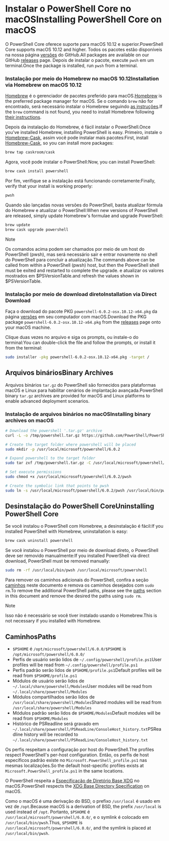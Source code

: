 # <a name="installing-powershell-core-on-macos"></a><span data-ttu-id="94d15-101">Instalar o PowerShell Core no macOS</span><span class="sxs-lookup"><span data-stu-id="94d15-101">Installing PowerShell Core on macOS</span></span>

<span data-ttu-id="94d15-102">O PowerShell Core oferece suporte para macOS 10.12 e superior.</span><span class="sxs-lookup"><span data-stu-id="94d15-102">PowerShell Core supports macOS 10.12 and higher.</span></span>
<span data-ttu-id="94d15-103">Todos os pacotes estão disponíveis na nossa página [versões][] do GitHub.</span><span class="sxs-lookup"><span data-stu-id="94d15-103">All packages are available on our GitHub [releases][] page.</span></span>
<span data-ttu-id="94d15-104">Depois de instalar o pacote, execute `pwsh` em um terminal.</span><span class="sxs-lookup"><span data-stu-id="94d15-104">Once the package is installed, run `pwsh` from a terminal.</span></span>

### <a name="installation-via-homebrew-on-macos-1012"></a><span data-ttu-id="94d15-105">Instalação por meio do Homebrew no macOS 10.12</span><span class="sxs-lookup"><span data-stu-id="94d15-105">Installation via Homebrew on macOS 10.12</span></span>

<span data-ttu-id="94d15-106">[Homebrew][brew] é o gerenciador de pacotes preferido para macOS.</span><span class="sxs-lookup"><span data-stu-id="94d15-106">[Homebrew][brew] is the preferred package manager for macOS.</span></span>
<span data-ttu-id="94d15-107">Se o comando `brew` não for encontrado, será necessário instalar o Homebrew seguindo [as instruções][brew].</span><span class="sxs-lookup"><span data-stu-id="94d15-107">If the `brew` command is not found, you need to install Homebrew following [their instructions][brew].</span></span>

<span data-ttu-id="94d15-108">Depois da instalação do Homebrew, é fácil instalar o PowerShell.</span><span class="sxs-lookup"><span data-stu-id="94d15-108">Once you've installed Homebrew, installing PowerShell is easy.</span></span>
<span data-ttu-id="94d15-109">Primeiro, instale o [Homebrew-Cask][cask], assim você pode instalar mais pacotes:</span><span class="sxs-lookup"><span data-stu-id="94d15-109">First, install [Homebrew-Cask][cask], so you can install more packages:</span></span>

```sh
brew tap caskroom/cask
```

<span data-ttu-id="94d15-110">Agora, você pode instalar o PowerShell:</span><span class="sxs-lookup"><span data-stu-id="94d15-110">Now, you can install PowerShell:</span></span>

```sh
brew cask install powershell
```

<span data-ttu-id="94d15-111">Por fim, verifique se a instalação está funcionando corretamente:</span><span class="sxs-lookup"><span data-stu-id="94d15-111">Finally, verify that your install is working properly:</span></span>

```sh
pwsh
```

<span data-ttu-id="94d15-112">Quando são lançadas novas versões do PowerShell, basta atualizar fórmula do Homebrew e atualizar o PowerShell:</span><span class="sxs-lookup"><span data-stu-id="94d15-112">When new versions of PowerShell are released, simply update Homebrew's formulae and upgrade PowerShell:</span></span>

```sh
brew update
brew cask upgrade powershell
```

> [!NOTE]
> <span data-ttu-id="94d15-113">Os comandos acima podem ser chamados por meio de um host do PowerShell (pwsh), mas será necessário sair e entrar novamente no shell do PowerShell para concluir a atualização.</span><span class="sxs-lookup"><span data-stu-id="94d15-113">The commands above can be called from within a PowerShell (pwsh) host, but then the PowerShell shell must be exited and restarted to complete the upgrade.</span></span>
> <span data-ttu-id="94d15-114">e atualizar os valores mostrados em $PSVersionTable.</span><span class="sxs-lookup"><span data-stu-id="94d15-114">and refresh the values shown in $PSVersionTable.</span></span>

[brew]: http://brew.sh/
[cask]: https://caskroom.github.io/

### <a name="installation-via-direct-download"></a><span data-ttu-id="94d15-115">Instalação por meio de download direto</span><span class="sxs-lookup"><span data-stu-id="94d15-115">Installation via Direct Download</span></span>

<span data-ttu-id="94d15-116">Faça o download do pacote PKG `powershell-6.0.2-osx.10.12-x64.pkg` da página [versões][] em seu computador com macOS.</span><span class="sxs-lookup"><span data-stu-id="94d15-116">Download the PKG package `powershell-6.0.2-osx.10.12-x64.pkg` from the [releases][] page onto your macOS machine.</span></span>

<span data-ttu-id="94d15-117">Clique duas vezes no arquivo e siga os prompts, ou instale-o do terminal:</span><span class="sxs-lookup"><span data-stu-id="94d15-117">You can double-click the file and follow the prompts, or install it from the terminal:</span></span>

```sh
sudo installer -pkg powershell-6.0.2-osx.10.12-x64.pkg -target /
```

## <a name="binary-archives"></a><span data-ttu-id="94d15-118">Arquivos binários</span><span class="sxs-lookup"><span data-stu-id="94d15-118">Binary Archives</span></span>

<span data-ttu-id="94d15-119">Arquivos binários `tar.gz` do PowerShell são fornecidos para plataformas macOS e Linux para habilitar cenários de implantação avançada.</span><span class="sxs-lookup"><span data-stu-id="94d15-119">PowerShell binary `tar.gz` archives are provided for macOS and Linux platforms to enable advanced deployment scenarios.</span></span>

### <a name="installing-binary-archives-on-macos"></a><span data-ttu-id="94d15-120">Instalação de arquivos binários no macOS</span><span class="sxs-lookup"><span data-stu-id="94d15-120">Installing binary archives on macOS</span></span>

```sh
# Download the powershell '.tar.gz' archive
curl -L -o /tmp/powershell.tar.gz https://github.com/PowerShell/PowerShell/releases/download/v6.0.2/powershell-6.0.2-osx-x64.tar.gz

# Create the target folder where powershell will be placed
sudo mkdir -p /usr/local/microsoft/powershell/6.0.2

# Expand powershell to the target folder
sudo tar zxf /tmp/powershell.tar.gz -C /usr/local/microsoft/powershell/6.0.2

# Set execute permissions
sudo chmod +x /usr/local/microsoft/powershell/6.0.2/pwsh

# Create the symbolic link that points to pwsh
sudo ln -s /usr/local/microsoft/powershell/6.0.2/pwsh /usr/local/bin/pwsh
```

## <a name="uninstalling-powershell-core"></a><span data-ttu-id="94d15-121">Desinstalação do PowerShell Core</span><span class="sxs-lookup"><span data-stu-id="94d15-121">Uninstalling PowerShell Core</span></span>

<span data-ttu-id="94d15-122">Se você instalou o PowerShell com Homebrew, a desinstalação é fácil:</span><span class="sxs-lookup"><span data-stu-id="94d15-122">If you installed PowerShell with Homebrew, uninstallation is easy:</span></span>

```sh
brew cask uninstall powershell
```

<span data-ttu-id="94d15-123">Se você instalou o PowerShell por meio de download direto, o PowerShell deve ser removido manualmente:</span><span class="sxs-lookup"><span data-stu-id="94d15-123">If you installed PowerShell via direct download, PowerShell must be removed manually:</span></span>

```sh
sudo rm -rf /usr/local/bin/pwsh /usr/local/microsoft/powershell
```

<span data-ttu-id="94d15-124">Para remover os caminhos adicionais do PowerShell, confira a seção [caminhos][] neste documento e remova os caminhos desejados com `sudo rm`.</span><span class="sxs-lookup"><span data-stu-id="94d15-124">To remove the additional PowerShell paths, please see the [paths][] section in this document and remove the desired the paths using `sudo rm`.</span></span>

> [!NOTE]
> <span data-ttu-id="94d15-125">Isso não é necessário se você tiver instalado usando o Homebrew.</span><span class="sxs-lookup"><span data-stu-id="94d15-125">This is not necessary if you installed with Homebrew.</span></span>

[caminhos]:#paths
[paths]:#paths

## <a name="paths"></a><span data-ttu-id="94d15-127">Caminhos</span><span class="sxs-lookup"><span data-stu-id="94d15-127">Paths</span></span>

* <span data-ttu-id="94d15-128">`$PSHOME` é `/opt/microsoft/powershell/6.0.0/`</span><span class="sxs-lookup"><span data-stu-id="94d15-128">`$PSHOME` is `/opt/microsoft/powershell/6.0.0/`</span></span>
* <span data-ttu-id="94d15-129">Perfis de usuário serão lidos de `~/.config/powershell/profile.ps1`</span><span class="sxs-lookup"><span data-stu-id="94d15-129">User profiles will be read from `~/.config/powershell/profile.ps1`</span></span>
* <span data-ttu-id="94d15-130">Perfis padrão serão lidos de `$PSHOME/profile.ps1`</span><span class="sxs-lookup"><span data-stu-id="94d15-130">Default profiles will be read from `$PSHOME/profile.ps1`</span></span>
* <span data-ttu-id="94d15-131">Módulos de usuário serão lidos de `~/.local/share/powershell/Modules`</span><span class="sxs-lookup"><span data-stu-id="94d15-131">User modules will be read from `~/.local/share/powershell/Modules`</span></span>
* <span data-ttu-id="94d15-132">Módulos compartilhados serão lidos de `/usr/local/share/powershell/Modules`</span><span class="sxs-lookup"><span data-stu-id="94d15-132">Shared modules will be read from `/usr/local/share/powershell/Modules`</span></span>
* <span data-ttu-id="94d15-133">Módulos padrão serão lidos de `$PSHOME/Modules`</span><span class="sxs-lookup"><span data-stu-id="94d15-133">Default modules will be read from `$PSHOME/Modules`</span></span>
* <span data-ttu-id="94d15-134">Histórico de PSReadline será gravado em `~/.local/share/powershell/PSReadLine/ConsoleHost_history.txt`</span><span class="sxs-lookup"><span data-stu-id="94d15-134">PSReadline history will be recorded to `~/.local/share/powershell/PSReadLine/ConsoleHost_history.txt`</span></span>

<span data-ttu-id="94d15-135">Os perfis respeitam a configuração por host do PowerShell.</span><span class="sxs-lookup"><span data-stu-id="94d15-135">The profiles respect PowerShell's per-host configuration.</span></span>
<span data-ttu-id="94d15-136">Então, os perfis de host específicos padrão existe no `Microsoft.PowerShell_profile.ps1` nas mesmas localizações.</span><span class="sxs-lookup"><span data-stu-id="94d15-136">So the default host-specific profiles exists at `Microsoft.PowerShell_profile.ps1` in the same locations.</span></span>

<span data-ttu-id="94d15-137">O PowerShell respeita a [Especificação de Diretório Base XDG][xdg-bds] no macOS.</span><span class="sxs-lookup"><span data-stu-id="94d15-137">PowerShell respects the [XDG Base Directory Specification][xdg-bds] on macOS.</span></span>

<span data-ttu-id="94d15-138">Como o macOS é uma derivação do BSD, o prefixo `/usr/local` é usado em vez de `/opt`.</span><span class="sxs-lookup"><span data-stu-id="94d15-138">Because macOS is a derivation of BSD, the prefix `/usr/local` is used instead of `/opt`.</span></span>
<span data-ttu-id="94d15-139">Portanto, `$PSHOME` é `/usr/local/microsoft/powershell/6.0.0/`, e o symlink é colocado em `/usr/local/bin/pwsh`.</span><span class="sxs-lookup"><span data-stu-id="94d15-139">Thus, `$PSHOME` is `/usr/local/microsoft/powershell/6.0.0/`, and the symlink is placed at `/usr/local/bin/pwsh`.</span></span>

[versões]: https://github.com/PowerShell/PowerShell/releases/latest
[releases]: https://github.com/PowerShell/PowerShell/releases/latest
[xdg-bds]: https://specifications.freedesktop.org/basedir-spec/basedir-spec-latest.html
